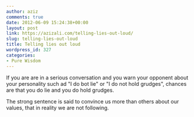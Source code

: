 ```yaml
---
author: aziz
comments: true
date: 2012-06-09 15:24:38+00:00
layout: post
link: https://azizali.com/telling-lies-out-loud/
slug: telling-lies-out-loud
title: Telling lies out loud
wordpress_id: 327
categories:
- Pure Wisdom
---
```


If you are are in a serious conversation and you warn your opponent about your personality such ad "I do bot lie" or "I do not hold grudges", chances are that you do lie and you do hold grudges.

The strong sentence is said to convince us more than others about our values, that in reality we are not following.
